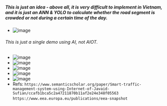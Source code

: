 ##### This is just an idea - above all, it is very difficult to implement in Vietnam, and it is just an ANN & YOLO to calculate whether the road segment is crowded or not during a certain time of the day.
* ![image](https://github.com/user-attachments/assets/86766be5-2ca2-4a26-b73f-c818e21413ef)
###### This is just a single demo using AI, not AIOT.
* ![image](https://github.com/user-attachments/assets/80244de5-ad0a-4115-ae92-fed4b8f174f6)
* ![image](https://github.com/user-attachments/assets/65973961-26d0-4b53-a5b4-862735a359d8)
* ![image](https://github.com/user-attachments/assets/890eb42e-8b8a-4d13-858f-c5228da9b2fd)
* ![image](https://github.com/user-attachments/assets/84bef88f-1fcc-4822-a70c-e343150b5172)
* ![image](https://github.com/user-attachments/assets/afe2182b-04bd-406e-8b8d-22879118d3da)
* Refs: `https://www.semanticscholar.org/paper/Smart-traffic-management-system-using-Internet-of-Javaid-Sufian/ccafb1bca5c2a47211870b11af2e24e348f05563`
        `https://www.eea.europa.eu/publications/eea-snapshot`
